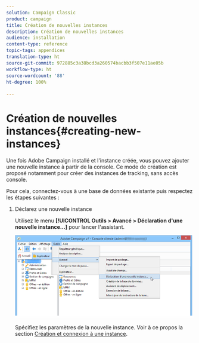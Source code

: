 ```yaml
---
solution: Campaign Classic
product: campaign
title: Création de nouvelles instances
description: Création de nouvelles instances
audience: installation
content-type: reference
topic-tags: appendices
translation-type: ht
source-git-commit: 972885c3a38bcd3a260574bacbb3f507e11ae05b
workflow-type: ht
source-wordcount: '88'
ht-degree: 100%

---
```



# Création de nouvelles instances{#creating-new-instances}

Une fois Adobe Campaign installé et l&#39;instance créée, vous pouvez ajouter une nouvelle instance à partir de la console. Ce mode de création est proposé notamment pour créer des instances de tracking, sans accès console.

Pour cela, connectez-vous à une base de données existante puis respectez les étapes suivantes :

1. Déclarez une nouvelle instance

   Utilisez le menu **[!UICONTROL Outils > Avancé > Déclaration d&#39;une nouvelle instance...]** pour lancer l&#39;assistant.

   ![](assets/s_ncs_install_declare_instance_menu.png)

   Spécifiez les paramètres de la nouvelle instance. Voir à ce propos la section [Création et connexion à une instance](../../installation/using/creating-an-instance-and-logging-on.md).

